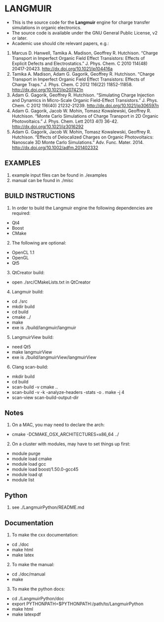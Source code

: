 # LANGMUIR #
* This is the source code for the **Langmuir** engine for charge transfer simulations in organic electronics.
* The source code is available under the GNU General Public License, v2 or later.
* Academic use should cite relevant papers, e.g.:

 1. Marcus D. Hanwell, Tamika A. Madison, Geoffrey R. Hutchison. “Charge Transport in Imperfect Organic Field Effect Transistors: Effects of Explicit Defects and Electrostatics.” J. Phys. Chem. C 2010 114(48) 20417-20423. http://dx.doi.org/10.1021/jp104416a
 2. Tamika A. Madison, Adam G. Gagorik, Geoffrey R. Hutchison. “Charge Transport in Imperfect Organic Field Effect Transistors: Effects of Charge Traps.” J. Phys. Chem. C 2012 116(22) 11852-11858. http://dx.doi.org/10.1021/jp207421n
 3. Adam G. Gagorik, Geoffrey R. Hutchison. “Simulating Charge Injection and Dynamics in Micro-Scale Organic Field-Effect Transistors.” J. Phys. Chem. C 2012 116(40) 21232-21239. http://dx.doi.org/10.1021/jp306597n
 4. Adam G. Gagorik, Jacob W. Mohin, Tomasz Kowalewski, Geoffrey R. Hutchison. “Monte Carlo Simulations of Charge Transport in 2D Organic Photovoltaics.” J. Phys. Chem. Lett 2013 4(1) 36-42. http://dx.doi.org/10.1021/jz3016292
 5. Adam G. Gagorik, Jacob W. Mohin, Tomasz Kowalewski, Geoffrey R. Hutchison. “Effects of Delocalized Charges on Organic Photovoltaics: Nanoscale 3D Monte Carlo Simulations.” Adv. Func. Mater. 2014. http://dx.doi.org/10.1002/adfm.201402332

## EXAMPLES ##
1. example input files can be found in ./examples
2. manual can be found in ./misc

## BUILD INSTRUCTIONS ##
1. In order to build the Langmuir engine the following dependencies are required:

 * Qt4
 * Boost
 * CMake

2. The following are optional:

 * OpenCL 1.1
 * OpenGL
 * Qt5

3. QtCreator build:

 * open ./src/CMakeLists.txt in QtCreator

4. Langmuir build:

 * cd ./src
 * mkdir build
 * cd build
 * cmake ../
 * make
 * exe is ./build/langmuir/langmuir

5. LangmuirView build:

 * need Qt5
 * make langmuirView
 * exe is ./build/langmuirView/langmuirView

6. Clang scan-build:

 * mkdir build
 * cd build
 * scan-build -v cmake ..
 * scan-build -v -k -analyze-headers -stats -o . make -j 4
 * scan-view scan-build-output-dir

## Notes ##

1. On a MAC, you may need to declare the arch:

 *  cmake -DCMAKE_OSX_ARCHITECTURES=x86_64 ../

2. On a cluster with modules, may have to set things up first:

 * module purge
 * module load cmake
 * module load gcc
 * module load boost/1.50.0-gcc45
 * module load qt
 * module list

## Python ##
1.  see ./LangmuirPython/README.md

## Documentation ##
1. To make the cxx documentation:

 * cd ./doc
 * make html
 * make latex

2. To make the manual:

 * cd ./doc/manual
 * make

3.  To make the python docs:

 * cd ./LangmuirPython/doc
 * export PYTHONPATH=$PYTHONPATH:/path/to/LangmuirPython
 * make html
 * make latexpdf
